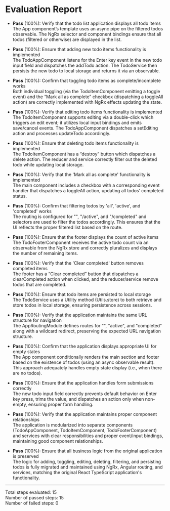 # Evaluation Report

- **Pass** (100%): Verify that the todo list application displays all todo items  
  The App component’s template uses an async pipe on the filtered todos observable. The NgRx selector and component bindings ensure that all todos (filtered or otherwise) are displayed in the list.

- **Pass** (100%): Ensure that adding new todo items functionality is implemented  
  The TodoAppComponent listens for the Enter key event in the new todo input field and dispatches the addTodo action. The TodoService then persists the new todo to local storage and returns it via an observable.

- **Pass** (100%): Confirm that toggling todo items as complete/incomplete works  
  Both individual toggling (via the TodoItemComponent emitting a toggle event) and the “Mark all as complete” checkbox (dispatching a toggleAll action) are correctly implemented with NgRx effects updating the state.

- **Pass** (100%): Verify that editing todo items functionality is implemented  
  The TodoItemComponent supports editing via a double-click which triggers an edit event; it utilizes local input bindings and emits save/cancel events. The TodoAppComponent dispatches a setEditing action and processes updateTodo accordingly.

- **Pass** (100%): Ensure that deleting todo items functionality is implemented  
  The TodoItemComponent has a “destroy” button which dispatches a delete action. The reducer and service correctly filter out the deleted todo while updating local storage.

- **Pass** (100%): Verify that the 'Mark all as complete' functionality is implemented  
  The main component includes a checkbox with a corresponding event handler that dispatches a toggleAll action, updating all todos’ completed status.

- **Pass** (100%): Confirm that filtering todos by 'all', 'active', and 'completed' works  
  The routing is configured for "", "/active", and "/completed" and selectors are used to filter the todos accordingly. This ensures that the UI reflects the proper filtered list based on the route.

- **Pass** (100%): Ensure that the footer displays the count of active items  
  The TodoFooterComponent receives the active todo count via an observable from the NgRx store and correctly pluralizes and displays the number of remaining items.

- **Pass** (100%): Verify that the 'Clear completed' button removes completed items  
  The footer has a “Clear completed” button that dispatches a clearCompleted action when clicked, and the reducer/service remove todos that are completed.

- **Pass** (100%): Ensure that todo items are persisted to local storage  
  The TodoService uses a Utility method (Utils.store) to both retrieve and store todos in local storage, ensuring persistence across sessions.

- **Pass** (100%): Verify that the application maintains the same URL structure for navigation  
  The AppRoutingModule defines routes for "", "active", and "completed" along with a wildcard redirect, preserving the expected URL navigation structure.

- **Pass** (100%): Confirm that the application displays appropriate UI for empty states  
  The App component conditionally renders the main section and footer based on the existence of todos (using an async observable result). This approach adequately handles empty state display (i.e., when there are no todos).

- **Pass** (100%): Ensure that the application handles form submissions correctly  
  The new todo input field correctly prevents default behavior on Enter key press, trims the value, and dispatches an action only when non-empty, ensuring proper form handling.

- **Pass** (100%): Verify that the application maintains proper component relationships  
  The application is modularized into separate components (TodoAppComponent, TodoItemComponent, TodoFooterComponent) and services with clear responsibilities and proper event/input bindings, maintaining good component relationships.

- **Pass** (100%): Ensure that all business logic from the original application is preserved  
  The logic for adding, toggling, editing, deleting, filtering, and persisting todos is fully migrated and maintained using NgRx, Angular routing, and services, matching the original React TypeScript application's functionality.

---

Total steps evaluated: 15  
Number of passed steps: 15  
Number of failed steps: 0